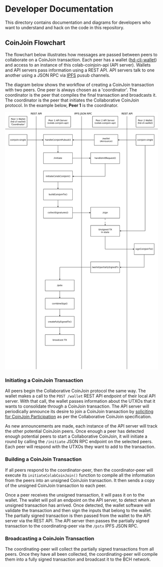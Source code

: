 # Developer Documentation

This directory contains documentation and diagrams for developers who want to understand and hack on the code in this repository.

## CoinJoin Flowchart

The flowchart below illustrates how messages are passed between peers to collaborate on a CoinJoin transaction. Each peer has a wallet ([hd-cli-wallet](https://github.com/bch-coinjoin/hd-cli-wallet)) and access to an instance of this colab-coinjoin-api (API server). Wallets and API servers pass information using a REST API. API servers talk to one another using a JSON RPC via [IPFS](https://ipfs.io) pusub channels.

The diagram below shows the workflow of creating a CoinJoin transaction with two peers. One peer is always chosen as a 'coordinator'. The coordinator is the peer that compiles the final transaction and broadcasts it. The coordinator is the peer that initiates the Collaborative CoinJoin protocol. In the example below, **Peer 1** is the coordinator.

![coinjoin flowchart](./dia-diagrams/coinjoin-flowchart.png)

### Initiating a CoinJoin Transaction
All peers begin the Collaborative CoinJoin protocol the same way. The wallet makes a call to the `POST /wallet` REST API endpoint of their local API server. With that call, the wallet passes information about the UTXOs that it wants to consolidate through a CoinJoin transaction. The API server will periodically announce its desire to join a CoinJoin transaction by [soliciting for CoinJoin Participation](https://github.com/Permissionless-Software-Foundation/specifications/blob/master/ps004-collaborative-coinjoin.md#5-soliciting-for-coinjoin-participation) as per the Collaborative CoinJoin specification.

As new announcements are made, each instance of the API server will track the other potential CoinJoin peers. Once enough a peer has detected enough potential peers to start a Collaborative CoinJoin, it will initiate a round by calling the `/initiate` JSON RPC endpoint on the selected peers. Each peer will respond with the UTXOs they want to add to the transaction.

### Building a CoinJoin Transaction
If all peers respond to the coordinator-peer, then the coordinator-peer will execute its `initiateColabCoinJoin()` function to compile all the information from the peers into an unsigned CoinJoin transaction. It then sends a copy of the unsigned CoinJoin transaction to each peer.

Once a peer receives the unsigned transaction, it will pass it on to the wallet. The wallet will poll an endpoint on the API server, to detect when an unsigned transaction has arrived. Once detected, the wallet software will validate the transaction and then sign the inputs that belong to the wallet. The partially signed transaction is then passed from the wallet to the API server via the REST API. The API server then passes the partially signed transaction to the coordinating-peer via the `/pstx` IPFS JSON RPC.

### Broadcasting a CoinJoin Transaction
The coordinating-peer will collect the partially signed transactions from all peers. Once they have all been collected, the coordinating-peer will compile them into a fully signed transaction and broadcast it to the BCH network.
